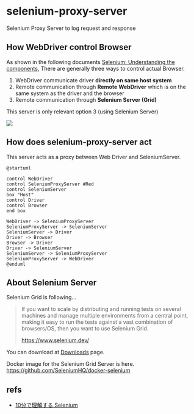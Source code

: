 # selenium-proxy-server
Selenium Proxy Server to log request and response

## How WebDriver control Browser

As shown in the following documents [Selenium: Understanding the components](https://www.selenium.dev/documentation/en/webdriver/understanding_the_components/), There are generally three ways to control actual Browser.

1. WebDriver communicate driver **directly on same host system**
2. Remote communication through **Remote WebDriver** which is on the same system as the driver and the browser
3. Remote communication through **Selenium Server (Grid)**

This server is only relevant option 3 (using Selenium Server)

![](https://www.selenium.dev/documentation/images/remote_comms_server.png?width=400px)

## How does selenium-proxy-server act

This server acts as a proxy between Web Driver and SeleniumServer.

```plantuml
@startuml

control WebDriver
control SeleniumProxyServer #Red
control SeleniumServer
box "Host"
control Driver
control Browser
end box 

WebDriver -> SeleniumProxyServer
SeleniumProxyServer -> SeleniumServer
SeleniumServer -> Driver
Driver -> Browser
Browser -> Driver
Driver -> SeleniumServer
SeleniumServer -> SeleniumProxyServer
SeleniumProxyServer -> WebDriver
@enduml
```

## About Selenium Server

Selenium Grid is following...

> If you want to scale by distributing and running tests on several machines and manage multiple environments from a central point, making it easy to run the tests against a vast combination of browsers/OS, then you want to use Selenium Grid.
> 
> https://www.selenium.dev/

You can download at [Downloads](https://www.selenium.dev/downloads/) page.

Docker image for the Selenium Grid Server is here. https://github.com/SeleniumHQ/docker-selenium

## refs

- [10分で理解する Selenium](https://qiita.com/Chanmoro/items/9a3c86bb465c1cce738a)